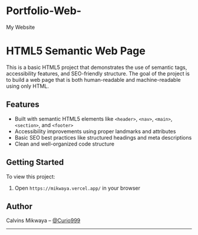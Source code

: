 # Portfolio-Web-
My Website
# HTML5 Semantic Web Page

This is a basic HTML5 project that demonstrates the use of semantic tags, accessibility features, and SEO-friendly structure. The goal of the project is to build a web page that is both human-readable and machine-readable using only HTML.

## Features

- Built with semantic HTML5 elements like `<header>`, `<nav>`, `<main>`, `<section>`, and `<footer>`
- Accessibility improvements using proper landmarks and attributes
- Basic SEO best practices like structured headings and meta descriptions
- Clean and well-organized code structure

## Getting Started

To view this project:

1. Open `https://mikwaya.vercel.app/` in your browser

## Author

Calvins Mikwaya – [@Curio999](https://github.com/curio999)

---

